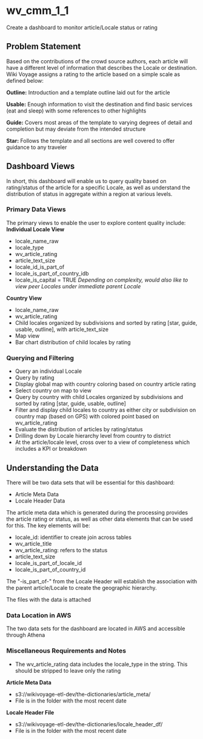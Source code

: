 # wv_cmm_1_1
Create a dashboard to monitor article/Locale status or rating

## Problem Statement

Based on the contributions of the crowd source authors, each article will have a different level of information that describes the Locale or destination. Wiki Voyage assigns a rating to the article based on a simple scale as defined below:

**Outline:** Introduction and a template outline laid out for the article

**Usable:** Enough information to visit the destination and find basic services (eat and sleep) with some references to other highlights

**Guide:** Covers most areas of the template to varying degrees of detail and completion but may deviate from the intended structure

**Star:** Follows the template and all sections are well covered to offer guidance to any traveler


## Dashboard Views
In short, this dashboard will enable us to query quality based on rating/status of the article for a specific Locale, as well as understand the distribution of status in aggregate within a region at various levels.

### Primary Data Views
The primary views to enable the user to explore content quality include:
**Individual Locale View**
- locale_name_raw
- locale_type
- wv_article_rating
- article_text_size
- locale_id_is_part_of
- locale_is_part_of_country_idb
- locale_is_capital = TRUE
_Depending on complexity, would also like to view peer Locales under immediate parent Locale_

**Country View**
- locale_name_raw
- wv_article_rating
- Child locales organized by subdivisions and sorted by rating [star, guide, usable, outline], with article_text_size
- Map view
- Bar chart distribution of child locales by rating

### Querying and Filtering

- Query an individual Locale
- Query by rating
- Display global map with country coloring based on country article rating
- Select country on map to view 
- Query by country with child Locales organized by subdivisions and sorted by rating [star, guide, usable, outline]
- Filter and display child locales to country as either city or subdivision on country map (based on GPS) with colored point based on wv_article_rating
- Evaluate the distribution of articles by rating/status
- Drilling down by Locale hierarchy level from country to district
- At the article/locale level, cross over to a view of completeness which includes a KPI or breakdown

## Understanding the Data
There will be two data sets that will be essential for this dashboard:
- Article Meta Data
- Locale Header Data

The article meta data which is generated during the processing provides the article rating or status, as well as other data elements that can be used for this. The key elements will be:

- locale_id: identifier to create join across tables
- wv_article_title
- wv_article_rating: refers to the status
- article_text_size
- locale_is_part_of_locale_id
- locale_is_part_of_country_id

The "-is_part_of-" from the Locale Header will establish the association with the parent article/Locale to create the geographic hierarchy.

The files with the data is attached

### Data Location in AWS
The two data sets for the dashboard are located in AWS and accessible through Athena

### Miscellaneous Requirements and Notes
- The wv_article_rating data includes the locale_type in the string.  This should be stripped to leave only the rating 

**Article Meta Data**
- s3://wikivoyage-etl-dev/the-dictionaries/article_meta/
- File is in the folder with the most recent date

**Locale Header File**
- s3://wikivoyage-etl-dev/the-dictionaries/locale_header_df/
- File is in the folder with the most recent date
